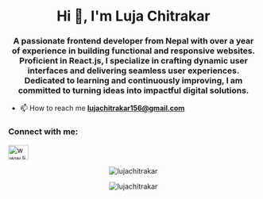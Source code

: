 <h1 align="center">Hi 👋, I'm Luja Chitrakar</h1>
<h3 align="center">A passionate frontend developer from Nepal with over a year of experience in building functional and responsive websites. Proficient in React.js, I specialize in crafting dynamic user interfaces and delivering seamless user experiences. Dedicated to learning and continuously improving, I am committed to turning ideas into impactful digital solutions.</h3>

- 📫 How to reach me **lujachitrakar156@gmail.com**

<h3 align="left">Connect with me:</h3>
<p align="left">
<a href="https://linkedin.com/in/www.linkedin.com/in/luja-chitrakar" target="blank"><img align="center" src="https://raw.githubusercontent.com/rahuldkjain/github-profile-readme-generator/master/src/images/icons/Social/linked-in-alt.svg" alt="www.linkedin.com/in/luja-chitrakar" height="30" width="40" /></a>
</p>

<p align="center"><img align="center" src="https://github-readme-stats.vercel.app/api/top-langs?username=lujachitrakar&show_icons=true&locale=en&layout=compact" alt="lujachitrakar" /></p>

<p align="center"><img align="center" src="https://github-readme-streak-stats.herokuapp.com/?user=lujachitrakar&" alt="lujachitrakar" /></p>
